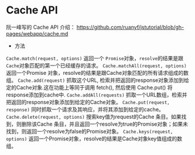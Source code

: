# Cache API

阮一峰写的 Cache API 介绍： https://github.com/ruanyf/jstutorial/blob/gh-pages/webapp/cache.md

* 方法

`Cache.match(request, options)`
返回一个 `Promise`对象，`resolve`的结果是跟` Cache `对象匹配的第一个已经缓存的请求。
`Cache.matchAll(request, options)`
返回一个Promise 对象，resolve的结果是跟Cache对象匹配的所有请求组成的数组。
`Cache.add(request)`
抓取这个URL, 检索并把返回的response对象添加到给定的Cache对象.这在功能上等同于调用 fetch(), 然后使用 Cache.put() 将response添加到cache中.
`Cache.addAll(requests)`
抓取一个URL数组，检索并把返回的response对象添加到给定的Cache对象。
`Cache.put(request, response)`
同时抓取一个请求及其响应，并将其添加到给定的cache。
`Cache.delete(request, options)`
搜索key值为request的Cache 条目。如果找到，则删除该Cache 条目，并且返回一个resolve为true的Promise对象；如果未找到，则返回一个resolve为false的Promise对象。
`Cache.keys(request, options)`
返回一个Promise对象，resolve的结果是Cache对象key值组成的数组。
